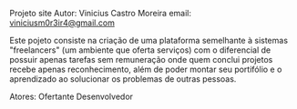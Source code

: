 Projeto site
Autor: Vinicius Castro Moreira
email: 
viniciusm0r3ir4@gmail.com

Este pojeto consiste na criação de uma plataforma semelhante à sistemas "freelancers" (um ambiente que oferta serviços) com o diferencial de possuir apenas tarefas sem remuneração onde quem conclui projetos recebe apenas reconhecimento, além de poder montar seu portifólio e o aprendizado ao solucionar os problemas de outras pessoas.

Atores:
Ofertante
Desenvolvedor